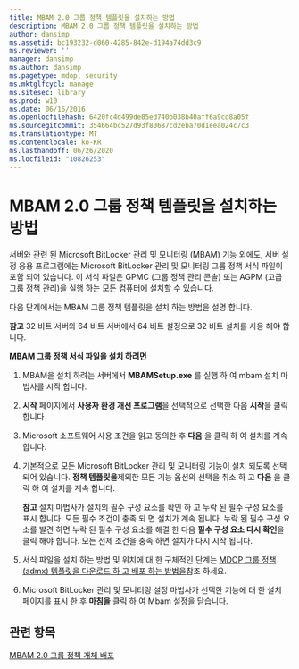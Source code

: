 ```yaml
---
title: MBAM 2.0 그룹 정책 템플릿을 설치하는 방법
description: MBAM 2.0 그룹 정책 템플릿을 설치하는 방법
author: dansimp
ms.assetid: bc193232-d060-4285-842e-d194a74dd3c9
ms.reviewer: ''
manager: dansimp
ms.author: dansimp
ms.pagetype: mdop, security
ms.mktglfcycl: manage
ms.sitesec: library
ms.prod: w10
ms.date: 06/16/2016
ms.openlocfilehash: 6420fc4d499de05ed740b038b40aff6a9cd8a05f
ms.sourcegitcommit: 354664bc527d93f80687cd2eba70d1eea024c7c3
ms.translationtype: MT
ms.contentlocale: ko-KR
ms.lasthandoff: 06/26/2020
ms.locfileid: "10826253"
---
```

# MBAM 2.0 그룹 정책 템플릿을 설치하는 방법


서버와 관련 된 Microsoft BitLocker 관리 및 모니터링 (MBAM) 기능 외에도, 서버 설정 응용 프로그램에는 Microsoft BitLocker 관리 및 모니터링 그룹 정책 서식 파일이 포함 되어 있습니다. 이 서식 파일은 GPMC (그룹 정책 관리 콘솔) 또는 AGPM (고급 그룹 정책 관리)을 실행 하는 모든 컴퓨터에 설치할 수 있습니다.

다음 단계에서는 MBAM 그룹 정책 템플릿을 설치 하는 방법을 설명 합니다.

**참고**  32 비트 서버와 64 비트 서버에서 64 비트 설정으로 32 비트 설치를 사용 해야 합니다.

 

**MBAM 그룹 정책 서식 파일을 설치 하려면**

1.  MBAM을 설치 하려는 서버에서 **MBAMSetup.exe** 를 실행 하 여 mbam 설치 마법사를 시작 합니다.

2.  **시작** 페이지에서 **사용자 환경 개선 프로그램**을 선택적으로 선택한 다음 **시작**을 클릭 합니다.

3.  Microsoft 소프트웨어 사용 조건을 읽고 동의한 후 **다음** 을 클릭 하 여 설치를 계속 합니다.

4.  기본적으로 모든 Microsoft BitLocker 관리 및 모니터링 기능이 설치 되도록 선택 되어 있습니다. **정책 템플릿을**제외한 모든 기능 옵션의 선택을 취소 하 고 **다음** 을 클릭 하 여 설치를 계속 합니다.

    **참고**  설치 마법사가 설치의 필수 구성 요소를 확인 하 고 누락 된 필수 구성 요소를 표시 합니다. 모든 필수 조건이 충족 되 면 설치가 계속 됩니다. 누락 된 필수 구성 요소를 발견 하면 누락 된 필수 구성 요소를 해결 한 다음 **필수 구성 요소 다시 확인**을 클릭 해야 합니다. 모든 전제 조건을 충족 하면 설치가 다시 시작 됩니다.

     

5.  서식 파일을 설치 하는 방법 및 위치에 대 한 구체적인 단계는 [MDOP 그룹 정책 (admx) 템플릿을 다운로드 하 고 배포 하는 방법을](https://technet.microsoft.com/library/dn659707.aspx)참조 하세요.

6.  Microsoft BitLocker 관리 및 모니터링 설정 마법사가 선택한 기능에 대 한 설치 페이지를 표시 한 후 **마침을** 클릭 하 여 Mbam 설정을 닫습니다.

## 관련 항목


[MBAM 2.0 그룹 정책 개체 배포](deploying-mbam-20-group-policy-objects-mbam-2.md)

 

 





